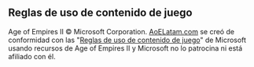 ## Reglas de uso de contenido de juego

Age of Empires II © Microsoft Corporation. [AoELatam.com](https://aoelatam.com/) se creó de conformidad con las "[Reglas de uso de contenido de juego](https://www.xbox.com/es-es/developers/rules)" de Microsoft usando recursos de Age of Empires II y Microsoft no lo patrocina ni está afiliado con él.